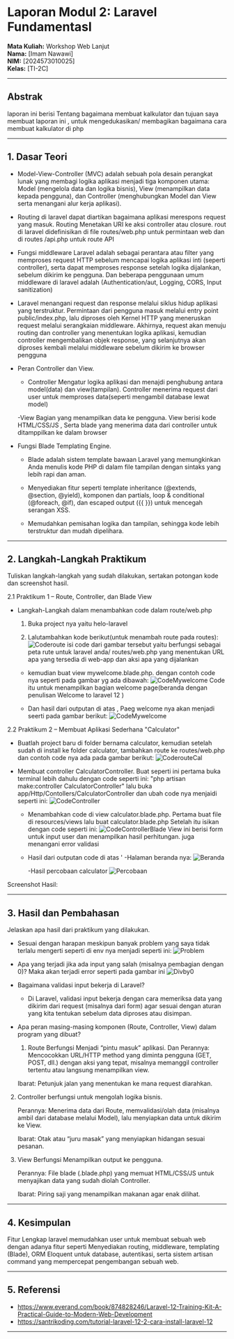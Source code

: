 # Laporan Modul 2: Laravel Fundamentasl
**Mata Kuliah:** Workshop Web Lanjut   
**Nama:** [Imam Nawawi]  
**NIM:** [2024573010025]  
**Kelas:** [TI-2C]  

---

## Abstrak 
laporan ini berisi Tentang bagaimana membuat kalkulator dan tujuan saya membuat laporan ini , untuk mengedukasikan/ membagikan bagaimana cara membuat kalkulator di php

---

## 1. Dasar Teori
- Model-View-Controller (MVC) adalah sebuah pola desain perangkat lunak yang membagi logika aplikasi menjadi tiga komponen utama: Model (mengelola data dan logika bisnis), View (menampilkan data kepada pengguna), dan Controller (menghubungkan Model dan View serta menangani alur kerja aplikasi).

- Routing di laravel dapat diartikan bagaimana aplikasi merespons request yang masuk. Routing Menetakan URI ke aksi controller atau closure. rout di laravel didefinisikan di file routes/web.php untuk permintaan web dan di routes /api.php untuk route API

- Fungsi middleware Laravel adalah sebagai perantara atau filter yang memproses request HTTP sebelum mencapai logika aplikasi inti (seperti controller), serta dapat memproses response setelah logika dijalankan, sebelum dikirim ke pengguna. Dan beberapa penggunaan umum middleware di laravel adalah (Authentication/aut, Logging, CORS, Input sanitization)

- Laravel menangani request dan response melalui siklus hidup aplikasi yang terstruktur. Permintaan dari pengguna masuk melalui entry point public/index.php, lalu diproses oleh Kernel HTTP yang meneruskan request melalui serangkaian middleware. Akhirnya, request akan menuju routing dan controller yang menentukan logika aplikasi, kemudian controller mengembalikan objek response, yang selanjutnya akan diproses kembali melalui middleware sebelum dikirim ke browser pengguna

- Peran Controller dan View.
    - Controller Mengatur logika aplikasi dan menajdi penghubung antara model(data) dan view(tampilan). Controller menerima request dari user untuk memproses data(seperti mengambil database lewat model)
    
    -View Bagian yang menampilkan data ke pengguna. View berisi kode HTML/CSS/JS , Serta blade yang menerima data dari controller untuk ditamppilkan ke dalam browser

- Fungsi Blade Templating Engine.

    - Blade adalah sistem template bawaan Laravel yang memungkinkan Anda menulis kode PHP di dalam file tampilan dengan sintaks yang lebih rapi dan aman.

    - Menyediakan fitur seperti template inheritance (@extends, @section, @yield), komponen dan partials, loop & conditional (@foreach, @if), dan escaped output ({{ }}) untuk mencegah serangan XSS.

    - Memudahkan pemisahan logika dan tampilan, sehingga kode lebih terstruktur dan mudah dipelihara.
---

## 2. Langkah-Langkah Praktikum
Tuliskan langkah-langkah yang sudah dilakukan, sertakan potongan kode dan screenshot hasil.

2.1 Praktikum 1 – Route, Controller, dan Blade View

- Langkah-Langkah dalam menambahkan code dalam route/web.php
   1. Buka project nya yaitu helo-laravel

   2. Lalutambahkan kode berikut(untuk menambah route pada routes):
      ![Coderoute](Gambar/route%20.jpg)
      isi code dari gambar tersebut yaitu berfungsi sebagai peta rute untuk laravel anda/ routes/web.php yang menentukan URL apa yang tersedia di web-app dan aksi apa yang dijalankan

    - kemudian  buat view mywelcome.blade.php. dengan contoh code nya seperti pada gambar yg ada dibawah:
        ![CodeMywelcome](Gambar/codemywelcom.jpg)
        Code itu untuk menampilkan bagian welcome page(beranda dengan penulisan Welcome to laravel 12 )
           
    - Dan hasil dari outputan di atas , Paeg welcome nya akan menjadi seerti pada gambar berikut: 
        ![CodeMywelcome](Gambar/Tampilanwelcome.jpg)


2.2 Praktikum 2 – Membuat Aplikasi Sederhana "Calculator"

- Buatlah project baru di folder bernama calculator, kemudian setelah sudah di install ke folder calculator, tambahkan route ke routes/web.php dan contoh code nya ada pada gambar berikut:
![CoderouteCal](Gambar/Coderoute.jpg)

- Membuat controller CalculatorController. 
    Buat seperti ini pertama buka terminal lebih dahulu dengan code seperti ini:
    "php artisan make:controller CalculatorController"
    lalu buka app/Http/Contollers/CalculatorController dan ubah code nya menjaidi seperti ini:
    ![CodeController](Gambar/Controller.jpg)

    - Menambahkan code di view calculator.blade.php.
        Pertama buat file di resources/views lalu buat calculator.blade.php
        Setelah itu isikan dengan code seperti ini:
        ![CodeControllerBlade](Gambar/CalculatorBlade.jpg)
        View ini berisi form untuk input user dan menampilkan hasil perhitungan. juga menangani error validasi

    - Hasil dari outputan code di atas  '
        -Halaman beranda nya:
                ![Beranda](Gambar/PageCalculator.jpg)
        
        -Hasil percobaan calculator
        ![Percobaan](Gambar/Percobaan.jpg)



Screenshot Hasil:

---

## 3. Hasil dan Pembahasan
Jelaskan apa hasil dari praktikum yang dilakukan.
- Sesuai dengan harapan meskipun banyak problem yang saya tidak terlalu mengerti seperti di env nya menjadi seperti ini:
 ![Problem](Gambar/envproblem.jpg)
- Apa yang terjadi jika ada input yang salah (misalnya pembagian dengan 0)?
    Maka akan terjadi error seperti  pada gambar ini 
    ![Divby0](Gambar/Div0.jpg)
- Bagaimana validasi input bekerja di Laravel?
    - Di Laravel, validasi input bekerja dengan cara memeriksa data yang dikirim dari request (misalnya dari form) agar sesuai dengan aturan yang kita tentukan sebelum data diproses atau disimpan.

- Apa peran masing-masing komponen (Route, Controller, View) dalam program yang dibuat?
    1. Route Berfungsi Menjadi “pintu masuk” aplikasi.
    Dan Perannya: Mencocokkan URL/HTTP method yang diminta pengguna (GET, POST, dll.) dengan aksi yang tepat, misalnya memanggil controller tertentu atau langsung menampilkan view.

    Ibarat: Petunjuk jalan yang menentukan ke mana request diarahkan.

2. Controller berfungsi untuk mengolah logika bisnis.

    Perannya: Menerima data dari Route, memvalidasi/olah data (misalnya ambil dari database melalui Model), lalu menyiapkan data untuk dikirim ke View.

    Ibarat: Otak atau “juru masak” yang menyiapkan hidangan sesuai pesanan.

3. View Berfungsi Menampilkan output ke pengguna.

    Perannya: File blade (.blade.php) yang memuat HTML/CSS/JS untuk menyajikan data yang sudah diolah Controller.

    Ibarat: Piring saji yang menampilkan makanan agar enak dilihat.
---

## 4. Kesimpulan

Fitur Lengkap laravel memudahkan user untuk membuat sebuah web dengan adanya fitur seperti  Menyediakan routing, middleware, templating (Blade), ORM Eloquent untuk database, autentikasi, serta sistem artisan command yang mempercepat pengembangan sebuah web.

---

## 5. Referensi
- https://www.everand.com/book/874828246/Laravel-12-Training-Kit-A-Practical-Guide-to-Modern-Web-Development
- https://santrikoding.com/tutorial-laravel-12-2-cara-install-laravel-12


---
